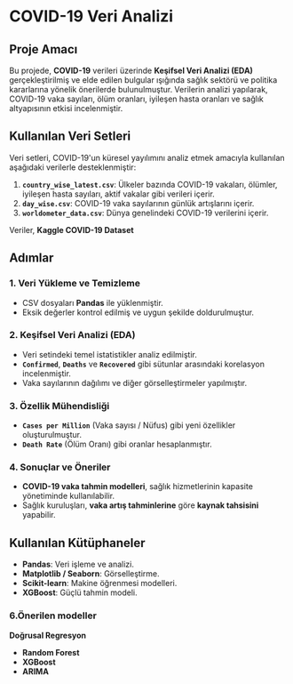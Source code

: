 # COVID-19 Veri Analizi

## Proje Amacı
Bu projede, **COVID-19** verileri üzerinde **Keşifsel Veri Analizi (EDA)** gerçekleştirilmiş ve elde edilen bulgular ışığında sağlık sektörü ve politika kararlarına yönelik önerilerde bulunulmuştur. Verilerin analizi yapılarak, COVID-19 vaka sayıları, ölüm oranları, iyileşen hasta oranları ve sağlık altyapısının etkisi incelenmiştir. 

## Kullanılan Veri Setleri
Veri setleri, COVID-19'un küresel yayılımını analiz etmek amacıyla kullanılan aşağıdaki verilerle desteklenmiştir:
1. **`country_wise_latest.csv`**: Ülkeler bazında COVID-19 vakaları, ölümler, iyileşen hasta sayıları, aktif vakalar gibi verileri içerir.
2. **`day_wise.csv`**: COVID-19 vaka sayılarının günlük artışlarını içerir.
3. **`worldometer_data.csv`**: Dünya genelindeki COVID-19 verilerini içerir.

Veriler, **Kaggle COVID-19 Dataset** 
## Adımlar
### 1. Veri Yükleme ve Temizleme
- CSV dosyaları **Pandas** ile yüklenmiştir.
- Eksik değerler kontrol edilmiş ve uygun şekilde doldurulmuştur.
  
### 2. Keşifsel Veri Analizi (EDA)
- Veri setindeki temel istatistikler analiz edilmiştir.
- **`Confirmed`**, **`Deaths`** ve **`Recovered`** gibi sütunlar arasındaki korelasyon incelenmiştir.
- Vaka sayılarının dağılımı ve diğer görselleştirmeler yapılmıştır.

### 3. Özellik Mühendisliği
- **`Cases per Million`** (Vaka sayısı / Nüfus) gibi yeni özellikler oluşturulmuştur.
- **`Death Rate`** (Ölüm Oranı) gibi oranlar hesaplanmıştır.


### 4. Sonuçlar ve Öneriler
- **COVID-19 vaka tahmin modelleri**, sağlık hizmetlerinin kapasite yönetiminde kullanılabilir.
- Sağlık kuruluşları, **vaka artış tahminlerine** göre **kaynak tahsisini** yapabilir.

## Kullanılan Kütüphaneler
- **Pandas**: Veri işleme ve analizi.
- **Matplotlib / Seaborn**: Görselleştirme.
- **Scikit-learn**: Makine öğrenmesi modelleri.
- **XGBoost**: Güçlü tahmin modeli.
### 6.Önerilen modeller
**Doğrusal Regresyon**
- **Random Forest**
- **XGBoost**
- **ARIMA**
